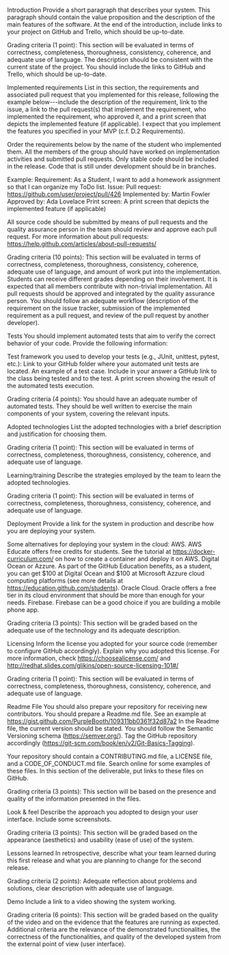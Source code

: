 Introduction
Provide a short paragraph that describes your system. This paragraph should contain the value proposition and the description of the main features of the software.
At the end of the introduction, include links to your project on GitHub and Trello, which should be up-to-date.

Grading criteria (1 point): This section will be evaluated in terms of correctness, completeness, thoroughness, consistency, coherence, and adequate use of language.
The description should be consistent with the current state of the project. You should include the links to GitHub and Trello, which should be up-to-date.

Implemented requirements
List in this section, the requirements and associated pull request that you implemented for this release, following the example below---include the description of 
the requirement, link to the issue, a link to the pull request(s) that implement the requirement, who implemented the requirement, who approved it, and a print screen
that depicts the implemented feature (if applicable). I expect that you implement the features you specified in your MVP (c.f. D.2 Requirements). 

Order the requirements below by the name of the student who implemented them. All the members of the group should have worked on implementation activities and 
submitted pull requests. Only stable code should be included in the release. Code that is still under development should be in branches.

Example:
Requirement: As a Student, I want to add a homework assignment so that I can organize my ToDo list.
Issue: <link to your Trello or GitHub issue>
Pull request: https://github.com/user/project/pull/426
Implemented by: Martin Fowler
Approved by: Ada Lovelace
Print screen: A print screen that depicts the implemented feature (if applicable)


All source code should be submitted by means of pull requests and the quality assurance person in the team should review and approve each pull request. For more 
information about pull requests:
https://help.github.com/articles/about-pull-requests/  

Grading criteria (10 points): This section will be evaluated in terms of correctness, completeness, thoroughness, consistency, coherence, adequate use of language,
and amount of work put into the implementation. Students can receive different grades depending on their involvement. It is expected that all members contribute with 
non-trivial implementation. All pull requests should be approved and integrated by the quality assurance person. You should follow an adequate workflow (description
of the requirement on the issue tracker, submission of the implemented requirement as a pull request, and review of the pull request by another developer). 

Tests
You should implement automated tests that aim to verify the correct behavior of your code. Provide the following information:

Test framework you used to develop your tests (e.g., JUnit, unittest, pytest, etc.):
Link to your GitHub folder where your automated unit tests are located.
An example of a test case. Include in your answer a GitHub link to the class being tested and to the test.
A print screen showing the result of the automated tests execution. 

Grading criteria (4 points): You should have an adequate number of automated tests. They should be well written to exercise the main components of your system, 
covering the relevant inputs.

Adopted technologies
List the adopted technologies with a brief description and justification for choosing them.

Grading criteria (1 point): This section will be evaluated in terms of correctness, completeness, thoroughness, consistency, coherence, and adequate use of language.

Learning/training
Describe the strategies employed by the team to learn the adopted technologies. 

Grading criteria (1 point): This section will be evaluated in terms of correctness, completeness, thoroughness, consistency, coherence, and adequate use of language.

Deployment
Provide a link for the system in production and describe how you are deploying your system. 

Some alternatives for deploying your system in the cloud: 
AWS. AWS Educate offers free credits for students. See the tutorial at https://docker-curriculum.com/ on how to create a container and deploy it on AWS. 
Digital Ocean or Azzure. As part of the GitHub Education benefits, as a student, you can get $100 at Digital Ocean and $100 at Microsoft Azzure cloud 
computing platforms (see more details at https://education.github.com/students).
Oracle Cloud. Oracle offers a free tier in its cloud environment that should be more than enough for your needs.
Firebase. Firebase can be a good choice if you are building a mobile phone app. 
 
Grading criteria (3 points): This section will be graded based on the adequate use of the technology and its adequate description.

Licensing
Inform the license you adopted for your source code (remember to configure GitHub accordingly). Explain why you adopted this license. For more information, 
check https://choosealicense.com/ and http://redhat.slides.com/glikins/open-source-licensing-101#/ 

Grading criteria (1 point): This section will be evaluated in terms of correctness, completeness, thoroughness, consistency, coherence, and adequate use of language.

Readme File
You should also prepare your repository for receiving new contributors. You should prepare a Readme.md file. See an example at 
https://gist.github.com/PurpleBooth/109311bb0361f32d87a2   In the Readme file, the current version should be stated. You should follow the Semantic Versioning 
schema (https://semver.org/). Tag the GitHub repository accordingly (https://git-scm.com/book/en/v2/Git-Basics-Tagging). 


Your repository should contain a CONTRIBUTING.md file, a LICENSE file, and a CODE_OF_CONDUCT.md file. Search online for some examples of these files. In this 
section of the deliverable, put links to these files on GitHub.

Grading criteria (3 points): This section will be based on the presence and quality of the information presented in the files.

Look & feel
Describe the approach you adopted to design your user interface. Include some screenshots.

Grading criteria (3 points): This section will be graded based on the appearance (aesthetics) and usability (ease of use) of the system.

Lessons learned
In retrospective, describe what your team learned during this first release and what you are planning to change for the second release. 

Grading criteria (2 points): Adequate reflection about problems and solutions, clear description with adequate use of language. 

Demo
Include a link to a video showing the system working.

Grading criteria (6 points): This section will be graded based on the quality of the video and on the evidence that the features are running as expected. Additional 
criteria are the relevance of the demonstrated functionalities, the correctness of the functionalities, and quality of the developed system from the external point
of view (user interface).
